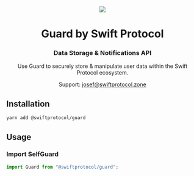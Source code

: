 <div align='center'>
  <img src='https://i.ibb.co/CMgNKpT/Selfguard-Swift-1x.png'>
  <h1 align='center'>Guard by Swift Protocol</h1>
  <h3 align='center'>Data Storage & Notifications API</h3>
  <p align='center'>Use Guard to securely store & manipulate user data within the Swift Protocol ecosystem.</p>
  <p align='center'> Support: <a href="mailto:josef@swiftprotocol.zone">josef@swiftprotocol.zone</a></p>
</div>

## Installation

```zsh
yarn add @swiftprotocol/guard
```

## Usage

### Import SelfGuard

```javascript
import Guard from "@swiftprotocol/guard";
```